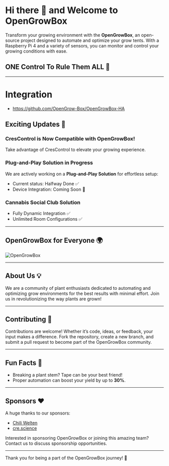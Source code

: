 # Hi there 👋 and Welcome to OpenGrowBox

Transform your growing environment with the **OpenGrowBox**, an open-source project designed to automate and optimize your grow tents. With a Raspberry Pi 4 and a variety of sensors, you can monitor and control your growing conditions with ease.

## ONE Control To Rule Them ALL 🌱

---


# Integration 
- https://github.com/OpenGrow-Box/OpenGrowBox-HA

## Exciting Updates 🚀

### CresControl is Now Compatible with OpenGrowBox!

Take advantage of CresControl to elevate your growing experience.

### Plug-and-Play Solution in Progress

We are actively working on a **Plug-and-Play Solution** for effortless setup:
- Current status: Halfway Done ✅
- Device Integration: Coming Soon 🎉

### Cannabis Social Club Solution

- Fully Dynamic Integration ✅
- Unlimited Room Configurations ✅

---

## OpenGrowBox for Everyone 🌍

![OpenGrowBox](https://github.com/user-attachments/assets/5db4cee5-636f-4657-8a78-bf7407503be0)

---

## About Us 💡

We are a community of plant enthusiasts dedicated to automating and optimizing grow environments for the best results with minimal effort. Join us in revolutionizing the way plants are grown!

---

## Contributing 🤝

Contributions are welcome! Whether it’s code, ideas, or feedback, your input makes a difference. Fork the repository, create a new branch, and submit a pull request to become part of the OpenGrowBox community.

---

## Fun Facts 🌟

- Breaking a plant stem? Tape can be your best friend!
- Proper automation can boost your yield by up to **30%**.

---

## Sponsors ❤️

A huge thanks to our sponsors:

- [Chili Welten](https://chiliwelten.de)
- [cre.science](https://cre.science/)

Interested in sponsoring OpenGrowBox or joining this amazing team? Contact us to discuss sponsorship opportunities.

---

Thank you for being a part of the OpenGrowBox journey! 🌱
